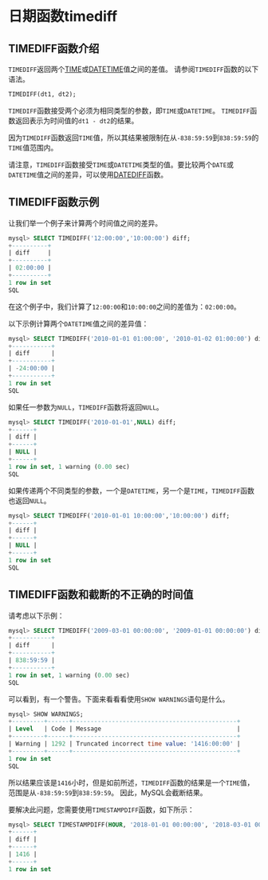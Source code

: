 # 日期函数timediff

## TIMEDIFF函数介绍

`TIMEDIFF`返回两个[TIME](http://www.yiibai.com/mysql/time.html)或[DATETIME](http://www.yiibai.com/mysql/datetime.html)值之间的差值。 请参阅`TIMEDIFF`函数的以下语法。

```sql
TIMEDIFF(dt1, dt2);
```

`TIMEDIFF`函数接受两个必须为相同类型的参数，即`TIME`或`DATETIME`。 `TIMEDIFF`函数返回表示为时间值的`dt1 - dt2`的结果。

因为`TIMEDIFF`函数返回`TIME`值，所以其结果被限制在从`-838:59:59`到`838:59:59`的`TIME`值范围内。

请注意，`TIMEDIFF`函数接受`TIME`或`DATETIME`类型的值。要比较两个`DATE`或`DATETIME`值之间的差异，可以使用[DATEDIFF](http://www.yiibai.com/mysql/datediff.html)函数。

## TIMEDIFF函数示例

让我们举一个例子来计算两个时间值之间的差异。

```sql
mysql> SELECT TIMEDIFF('12:00:00','10:00:00') diff;
+----------+
| diff     |
+----------+
| 02:00:00 |
+----------+
1 row in set
SQL
```

在这个例子中，我们计算了`12:00:00`和`10:00:00`之间的差值为：`02:00:00`。

以下示例计算两个`DATETIME`值之间的差异值：

```sql
mysql> SELECT TIMEDIFF('2010-01-01 01:00:00', '2010-01-02 01:00:00') diff;
+-----------+
| diff      |
+-----------+
| -24:00:00 |
+-----------+
1 row in set
SQL
```

如果任一参数为`NULL`，`TIMEDIFF`函数将返回`NULL`。

```sql
mysql> SELECT TIMEDIFF('2010-01-01',NULL) diff;
+------+
| diff |
+------+
| NULL |
+------+
1 row in set, 1 warning (0.00 sec)
SQL
```

如果传递两个不同类型的参数，一个是`DATETIME`，另一个是`TIME`，`TIMEDIFF`函数也返回`NULL`。

```sql
mysql> SELECT TIMEDIFF('2010-01-01 10:00:00','10:00:00') diff;
+------+
| diff |
+------+
| NULL |
+------+
1 row in set
SQL
```

## TIMEDIFF函数和截断的不正确的时间值

请考虑以下示例：

```sql
mysql> SELECT TIMEDIFF('2009-03-01 00:00:00', '2009-01-01 00:00:00') diff;
+-----------+
| diff      |
+-----------+
| 838:59:59 |
+-----------+
1 row in set, 1 warning (0.00 sec)
SQL
```

可以看到，有一个警告。下面来看看看使用`SHOW WARNINGS`语句是什么。

```sql
mysql> SHOW WARNINGS;
+---------+------+----------------------------------------------+
| Level   | Code | Message                                      |
+---------+------+----------------------------------------------+
| Warning | 1292 | Truncated incorrect time value: '1416:00:00' |
+---------+------+----------------------------------------------+
1 row in set
SQL
```

所以结果应该是`1416`小时，但是如前所述，`TIMEDIFF`函数的结果是一个`TIME`值，范围是从`-838:59:59`到`838:59:59`。 因此，MySQL会截断结果。

要解决此问题，您需要使用`TIMESTAMPDIFF`函数，如下所示：

```sql
mysql> SELECT TIMESTAMPDIFF(HOUR, '2018-01-01 00:00:00', '2018-03-01 00:00:00') diff;
+------+
| diff |
+------+
| 1416 |
+------+
1 row in set
```

